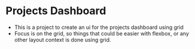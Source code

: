 # Projects Dashboard
- This is a project to create an ui for the projects dashboard using grid
- Focus is on the grid, so things that could be easier with flexbox, or any other layout context is done using grid.